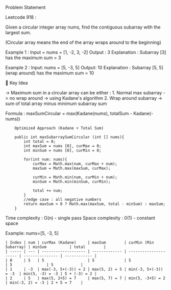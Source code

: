 Problem Statement

Leetcode 918 :

Given a circular integer array nums, find the contiguous subarray with the largest sum.

 (Circular array means the end of the array wraps around to the beginning)

 Example 1 :
        Input = nums = [1, -2, 3, -2]
        Output : 3
        Explanation : Subarray [3] has the maximum sum = 3

 Example 2 :
        Input: nums = [5, -3, 5]
        Output: 10 
        Explanation : Subarray [5, 5] (wrap around) has the maximum sum = 10


🔹 Key Idea

-> Maximum sum in a circular array can be either :
    1. Normal max subarray -> no wrap around -> using Kadane's algorithm
    2. Wrap around subarray -> sum of total array minus minimum subarray sum

Formula : 
        maxSumCircular = max(Kadane(nums), totalSum - Kadane(-nums))

        Optimized Approach (Kadane + Total Sum)

        public int maxSubarraySumCircular (int [] nums){
            int total = 0;
            int maxSum = nums [0], curMax = 0;
            int minSum = nums [0], curMin = 0;

            for(int num: nums){
                curMax = Math.max(num, curMax + num);
                maxSum = Math.max(maxSum, curMax);

                curMin = Math.min(num, curMin + num);
                minSum = Math.min(minSum, curMin);

                total += num;
            }
            //edge case : all negative numbers
            return maxSum > 0 ? Math.max(maxSum, total - minSum) : maxSum;
        }

Time complexity : O(n) - single pass
Space complexity : 0(1) - constant space

Example:
  nums=[5, -3, 5]

    | Index | num | curMax (Kadane)     | maxSum        | curMin (Min Subarray) | minSum          | total        |
    | ----- | --- | ------------------- | ------------- | --------------------- | --------------- | ------------ |
    | 0     | 5   | 5                   | 5             | 5                     | 5               | 5            |
    | 1     | -3  | max(-3, 5+(-3)) = 2 | max(5, 2) = 5 | min(-3, 5+(-3)) = -3  | min(5, -3) = -3 | 5 + (-3) = 2 |
    | 2     | 5   | max(5, 2+5) = 7     | max(5, 7) = 7 | min(5, -3+5) = 2      | min(-3, 2) = -3 | 2 + 5 = 7    |
